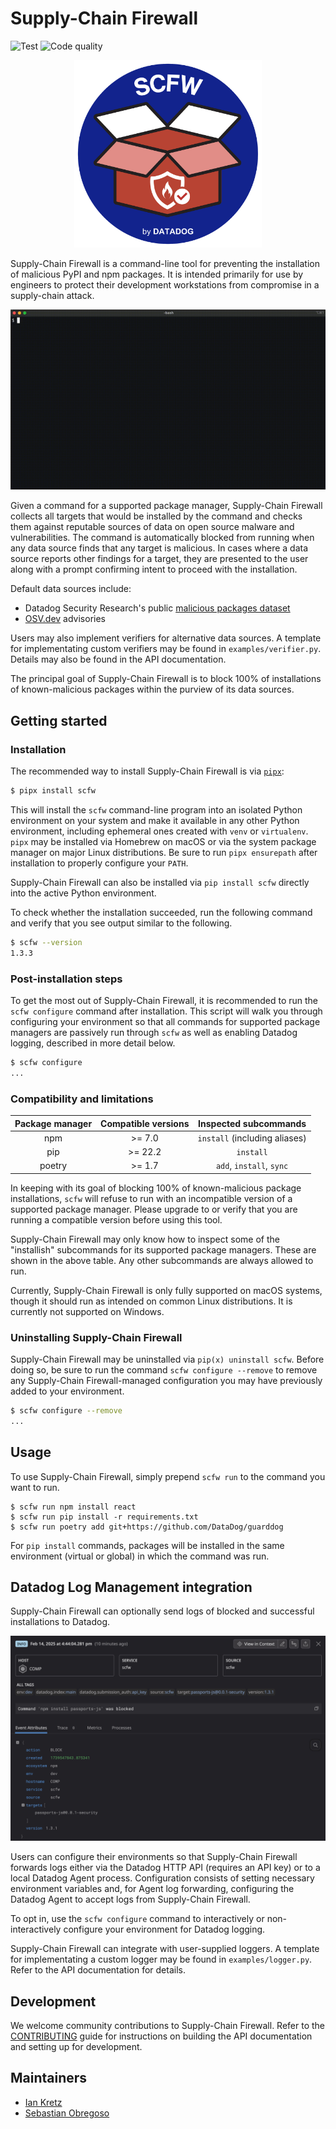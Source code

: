 # Supply-Chain Firewall

![Test](https://github.com/DataDog/supply-chain-firewall/actions/workflows/test.yaml/badge.svg)
![Code quality](https://github.com/DataDog/supply-chain-firewall/actions/workflows/code_quality.yaml/badge.svg)

<p align="center">
  <img src="https://github.com/DataDog/supply-chain-firewall/blob/main/images/logo.png?raw=true" alt="Supply-Chain Firewall" width="300" />
</p>

Supply-Chain Firewall is a command-line tool for preventing the installation of malicious PyPI and npm packages.  It is intended primarily for use by engineers to protect their development workstations from compromise in a supply-chain attack.

![scfw demo usage](https://github.com/DataDog/supply-chain-firewall/blob/main/images/demo.gif?raw=true)

Given a command for a supported package manager, Supply-Chain Firewall collects all targets that would be installed by the command and checks them against reputable sources of data on open source malware and vulnerabilities.  The command is automatically blocked from running when any data source finds that any target is malicious.  In cases where a data source reports other findings for a target, they are presented to the user along with a prompt confirming intent to proceed with the installation.

Default data sources include:

- Datadog Security Research's public [malicious packages dataset](https://github.com/DataDog/malicious-software-packages-dataset)
- [OSV.dev](https://osv.dev) advisories

Users may also implement verifiers for alternative data sources. A template for implementating custom verifiers may be found in `examples/verifier.py`. Details may also be found in the API documentation.

The principal goal of Supply-Chain Firewall is to block 100% of installations of known-malicious packages within the purview of its data sources.

## Getting started

### Installation

The recommended way to install Supply-Chain Firewall is via [`pipx`](https://pipx.pypa.io/):

```bash
$ pipx install scfw
```

This will install the `scfw` command-line program into an isolated Python environment on your system and make it available in any other Python environment, including ephemeral ones created with `venv` or `virtualenv`.  `pipx` may be installed via Homebrew on macOS or via the system package manager on major Linux distributions.  Be sure to run `pipx ensurepath` after installation to properly configure your `PATH`.

Supply-Chain Firewall can also be installed via `pip install scfw` directly into the active Python environment.

To check whether the installation succeeded, run the following command and verify that you see output similar to the following.

```bash
$ scfw --version
1.3.3
```

### Post-installation steps

To get the most out of Supply-Chain Firewall, it is recommended to run the `scfw configure` command after installation.  This script will walk you through configuring your environment so that all commands for supported package managers are passively run through `scfw` as well as enabling Datadog logging, described in more detail below.

```bash
$ scfw configure
...
```

### Compatibility and limitations

|  Package manager  |  Compatible versions  |     Inspected subcommands     |
| :---------------: | :-------------------: | :---------------------------: |
| npm               | >= 7.0                | `install` (including aliases) |
| pip               | >= 22.2               | `install`                     |
| poetry            | >= 1.7                | `add`, `install`, `sync`      |

In keeping with its goal of blocking 100% of known-malicious package installations, `scfw` will refuse to run with an incompatible version of a supported package manager.  Please upgrade to or verify that you are running a compatible version before using this tool.

Supply-Chain Firewall may only know how to inspect some of the "installish" subcommands for its supported package managers.  These are shown in the above table.  Any other subcommands are always allowed to run.

Currently, Supply-Chain Firewall is only fully supported on macOS systems, though it should run as intended on common Linux distributions.  It is currently not supported on Windows.

### Uninstalling Supply-Chain Firewall

Supply-Chain Firewall may be uninstalled via `pip(x) uninstall scfw`.  Before doing so, be sure to run the command `scfw configure --remove` to remove any Supply-Chain Firewall-managed configuration you may have previously added to your environment.

```bash
$ scfw configure --remove
...
```

## Usage

To use Supply-Chain Firewall, simply prepend `scfw run` to the command you want to run.

```
$ scfw run npm install react
$ scfw run pip install -r requirements.txt
$ scfw run poetry add git+https://github.com/DataDog/guarddog
```

For `pip install` commands, packages will be installed in the same environment (virtual or global) in which the command was run.

## Datadog Log Management integration

Supply-Chain Firewall can optionally send logs of blocked and successful installations to Datadog.

![scfw datadog log](https://github.com/DataDog/supply-chain-firewall/blob/main/images/datadog_log.png?raw=true)

Users can configure their environments so that Supply-Chain Firewall forwards logs either via the Datadog HTTP API (requires an API key) or to a local Datadog Agent process.  Configuration consists of setting necessary environment variables and, for Agent log forwarding, configuring the Datadog Agent to accept logs from Supply-Chain Firewall.

To opt in, use the `scfw configure` command to interactively or non-interactively configure your environment for Datadog logging.

Supply-Chain Firewall can integrate with user-supplied loggers.  A template for implementating a custom logger may be found in `examples/logger.py`. Refer to the API documentation for details.

## Development

We welcome community contributions to Supply-Chain Firewall.  Refer to the [CONTRIBUTING](https://github.com/DataDog/supply-chain-firewall/blob/main/CONTRIBUTING.md) guide for instructions on building the API documentation and setting up for development.

## Maintainers

- [Ian Kretz](https://github.com/ikretz)
- [Sebastian Obregoso](https://www.linkedin.com/in/sebastianobregoso/)
